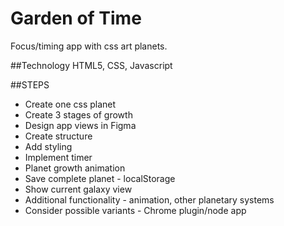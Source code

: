 # Garden of Time
Focus/timing app with css art planets.

##Technology
HTML5, CSS, Javascript 

##STEPS
- Create one css planet
- Create 3 stages of growth
- Design app views in Figma
- Create structure
- Add styling
- Implement timer
- Planet growth animation
- Save complete planet - localStorage
- Show current galaxy view 
- Additional functionality - animation, other planetary systems
- Consider possible variants - Chrome plugin/node app






